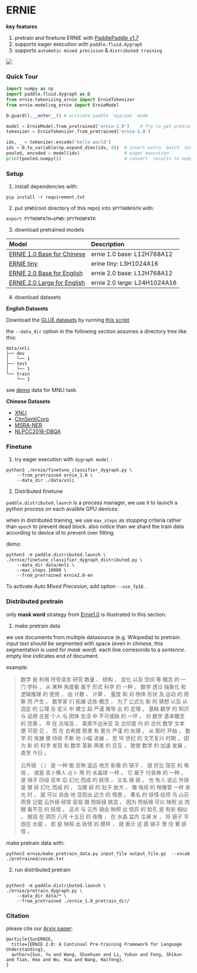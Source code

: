 # ERNIE

**key features**

1. pretrain and finetune ERNIE with [PaddlePaddle v1.7](https://github.com/PaddlePaddle/Paddle/tree/release/1.7)
1. supports eager execution with `paddle.fluid.dygraph`
1. supports `automatic mixed precision` & `distributed training`

![](.metas/dygraph_show.gif)

### Quick Tour

```python
import numpy as np
import paddle.fluid.dygraph as D
from ernie.tokenizing_ernie import ErnieTokenizer
from ernie.modeling_ernie import ErnieModel

D.guard().__enter__() # acticate paddle `dygrpah` mode

model = ErnieModel.from_pretrained('ernie-1.0')    # Try to get pretrained model from server, make sure you have network connection
tokenizer = ErnieTokenizer.from_pretrained('ernie-1.0')

ids, _ = tokenizer.encode('hello world')
ids = D.to_variable(np.expand_dims(ids, 0))  # insert extra `batch` dimension
pooled, encoded = model(ids)                 # eager execution
print(pooled.numpy())                        # convert  results to numpy

```

### Setup
1. install dependencies with:
```script
pip install -r requirement.txt
```

2.  put `$PWD`(root directory of this repo) into `$PYTHONPATH` with:
```script
export PYTHONPATH=$PWD:$PYTHONPATH
```

3. download pretrained models

| Model                                              | Description                                                  |
| :------------------------------------------------- | :----------------------------------------------------------- |
| [ERNIE 1.0 Base for Chinese](https://ernie-github.cdn.bcebos.com/model-ernie1.0.1.tar.gz)           | ernie 1.0 base: L12H768A12|
| [ERNIE tiny](https://ernie-github.cdn.bcebos.com/model-ernie_tiny.1.tar.gz)                         |erine tiny: L3H1024A16|
| [ERNIE 2.0 Base for English](https://ernie-github.cdn.bcebos.com/model-ernie2.0-en.1.tar.gz)        | ernie 2.0 base: L12H768A12  |
| [ERNIE 2.0 Large for English](https://ernie-github.cdn.bcebos.com/model-ernie2.0-large-en.1.tar.gz) | ernie 2.0 large: L24H1024A16 |


4. download datasets
 
**English Datasets**

Download the [GLUE datasets](https://gluebenchmark.com/tasks) by running [this script](https://gist.github.com/W4ngatang/60c2bdb54d156a41194446737ce03e2e) 

the `--data_dir` option in the following section assumes a directory tree like this:

```shell
data/xnli
├── dev
│   └── 1
├── test
│   └── 1
└── train
    └── 1
```

see [demo](https://ernie-github.cdn.bcebos.com/data-mnli-m.tar.gz) data for MNLI task.

**Chinese Datasets**

- [XNLI](https://ernie-github.cdn.bcebos.com/data-xnli.tar.gz)
- [ChnSentiCorp](https://ernie-github.cdn.bcebos.com/data-chnsenticorp.tar.gz)
- [MSRA-NER](https://ernie-github.cdn.bcebos.com/data-msra_ner.tar.gz)
- [NLPCC2016-DBQA](https://ernie-github.cdn.bcebos.com/data-dbqa.tar.gz)


### Finetune 

1. try eager execution with `dygraph model` :

```script
python3 ./ernie/finetune_classifier_dygraph.py \
    --from_pretrained ernie_1.0 \
    --data_dir ./data/xnli 
```

2. Distributed finetune

`paddle.distributed.launch` is a process manager, we use it to launch a python process on each avalible GPU devices:

when in distributed training, we use `max_steps` as stopping criteria rather than `epoch` to prevent dead block.
also notice than we shard the train data according to device id to prevent over fitting.

demo: 

```script
python3 -m paddle.distributed.launch \
./ernie/finetune_classifier_dygraph_distributed.py \
    --data_dir data/mnli \
    --max_steps 10000 \
    --from_pretrained ernie2.0-en
```

To activate *Auto Mixed Precesion*, add option `--use_fp16` .

### Distributed pretrain

only **mask word** strategy from [Ernie1.0](https://arxiv.org/pdf/1904.09223.pdf) is illustrated in this section.

1. make pretrain data

we use documents from multiple datasource (e.g. Wikipedia) to pretrain. 
input text should be segmented with space (even in chinese, this segmentation is used for *mask word*).
each line corresonds to a *sentence*.
empty line indicates end of document.

example:

> 数学 是 利用 符号语言 研究 数量 、 结构 、 变化 以及 空间 等 概念 的 一门 学科 ， 从 某种 角度看 属于 形式 科学 的 一种 。
> 数学 透过 抽象化 和 逻辑推理 的 使用 ， 由 计数 、 计算 、 量度 和 对 物体 形状 及 运动 的 观察 而 产生 。
> 数学家 们 拓展 这些 概念 ， 为了 公式化 新 的 猜想 以及 从 选定 的 公理 及 定义 中 建立 起 严谨 推导 出 的 定理 。
> 基础 数学 的 知识 与 运用 总是 个人 与 团体 生活 中 不可或缺 的 一环 。
> 对 数学 基本概念 的 完善 ， 早 在 古埃及 、 美索不达米亚 及 古印度 内 的 古代 数学 文本 便 可观 见 ， 而 在 古希腊 那里 有 更为 严谨 的 处理 。
> 从 那时 开始 ， 数学 的 发展 便 持续 不断 地 小幅 进展 ， 至 16 世纪 的 文艺复兴 时期 ， 因为 新 的 科学 发现 和 数学 革新 两者 的 交互 ， 致使 数学 的 加速 发展 ， 直至 今日 。
>
> 云外镜 （ ） 是 一种 能 反映 遥远 地方 影像 的 镜子 ， 就 好比 现在 的 电视 ， 或是 吉卜赛人 占卜 用 的 水晶球 一样 。
> 它 属于 付丧神 的 一种 ， 是 镜子 历经 百年 后 幻化 而成 的 妖怪 ， 又名 镜 妖 。
> 也 有人 说云 外镜 是 狸 妖 幻化 而成 的 ， 当狸 妖 的 肚子 胀大 ， 像 电视 的 映像管 一样 发光 时 ， 就 可以 自由 地 显现出 远方 的 情景 。
> 著名 的 妖怪 绘师 鸟 山石 燕曾 记载 云外镜 经常 容易 跟 照妖镜 搞混 ， 因为 照妖镜 可以 映照 出 肉眼 看不见 的 妖怪 ， 这点 与 云外 镜会 映照 出 怪异 的 脸孔 是 有些 相似 。
> 据说 在 阴历 八月 十五日 的 夜晚 ， 在 水晶 盆内 注满 水 ， 将 镜子 平 放在 水面 ， 若 是 映照 出 妖怪 的 模样 ， 就 表示 这 面 镜子 里 住 著 妖怪 。


make pretrain data with:

```script
python3 ernie/make_pretrain_data.py input_file output_file.gz  --vocab ./pretrained/vocab.txt
```

2. run distributed pretrain

```sript

python3 -m paddle.distributed.launch \
./ernie/pretrain_dygraph.py \
    --data_dir data/* \
    --from_pretrained ./ernie_1.0_pretrain_dir/ 

```

### Citation

please cite our [Arxiv paper](https://arxiv.org/abs/1907.12412):

```
@article{SunERNIE,
  title={ERNIE 2.0: A Continual Pre-training Framework for Language Understanding},
  author={Sun, Yu and Wang, Shuohuan and Li, Yukun and Feng, Shikun and Tian, Hao and Wu, Hua and Wang, Haifeng},
}
```

